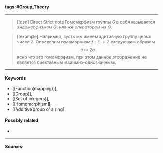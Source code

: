 #### tags: #Group_Theory 
***
>[!dsn] Direct Strict note
>Гомоморфизм группы $G$ в себя называется *эндоморфизмом* $G$, или же *оператором* на $G$.


>[!example] 
>Например, пусть мы имеем адитивную группу целых чисел $\mathbb{Z}$. Определим гомоморфизм $f:\mathbb{Z}\to\mathbb{Z}$ следующим образом $$a\mapsto 2a$$ ясно что это гомоморфизм, при этом данное отображение не является биективным (взаимно-однозначным).
***
#### Keywords
- [[Function(mapping)]],
- [[Group]],
- [[Set of integers]],
- [[Homomorphism]],
- [[Additive group of a ring]]
#### Possibly related
- 
***
#### Sources: